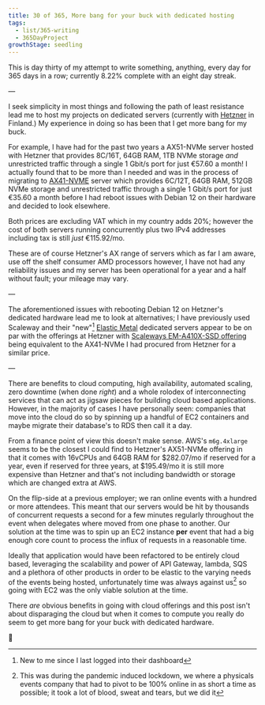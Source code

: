 ```yaml
---
title: 30 of 365, More bang for your buck with dedicated hosting
tags: 
  - list/365-writing
  - 365DayProject
growthStage: seedling
---
```


This is day thirty of my attempt to write something, anything, every day for 365 days in a row; currently 8.22% complete with an eight day streak.

—

I seek simplicity in most things and following the path of least resistance lead me to host my projects on dedicated servers (currently with [Hetzner](https://www.hetzner.com/) in Finland.) My experience in doing so has been that I get more bang for my buck.

For example, I have had for the past two years a AX51-NVMe server hosted with Hetzner that provides 8C/16T, 64GB RAM, 1TB NVMe storage *and* unrestricted traffic through a single 1 Gbit/s port for just €57.60 a month! I actually found that to be more than I needed and was in the process of migrating to [AX41-NVME](https://www.hetzner.com/dedicated-rootserver/ax41-nvme) server which provides 6C/12T, 64GB RAM, 512GB NVMe storage and unrestricted traffic through a single 1 Gbit/s port for just €35.60 a month before I had reboot issues with Debian 12 on their hardware and decided to look elsewhere.

Both prices are excluding VAT which in my country adds 20%; however the cost of both servers running concurrently plus two IPv4 addresses including tax is still *just* €115.92/mo.

These are of course Hetzner's AX range of servers which as far I am aware, use off the shelf consumer AMD processors however, I have not had any reliability issues and my server has been operational for a year and a half without fault; your mileage may vary.

—

The aforementioned issues with rebooting Debian 12 on Hetzner's dedicated hardware lead me to look at alternatives; I have previously used Scaleway and their "new"[^1] [Elastic Metal](https://www.scaleway.com/en/elastic-metal/) dedicated servers appear to be on par with the offerings at Hetzner with [Scaleways EM-A410X-SSD offering](https://www.scaleway.com/en/elastic-metal/aluminium/) being equivalent to the AX41-NVMe I had procured from Hetzner for a similar price.

—

There are benefits to cloud computing, high availability, automated scaling, zero downtime (when done *right*) and a whole rolodex of interconnecting services that can act as jigsaw pieces for building cloud based applications. However, in the majority of cases I have personally seen: companies that move into the cloud do so by spinning up a handful of EC2 containers and maybe migrate their database's to RDS then call it a day.

From a finance point of view this doesn't make sense. AWS's `m6g.4xlarge` seems to be the closest I could find to Hetzner's AX51-NVMe offering in that it comes with 16vCPUs and 64GB RAM for $282.07/mo if reserved for a year, even if reserved for three years, at $195.49/mo it is still more expensive than Hetzner and that's not including bandwidth or storage which are changed extra at AWS.

On the flip-side at a previous employer; we ran online events with a hundred or more attendees. This meant that our servers would be hit by thousands of concurrent requests a second for a few minutes regularly throughout the event when delegates where moved from one phase to another. Our solution at the time was to spin up an EC2 instance **per** event that had a big enough core count to process the influx of requests in a reasonable time.

Ideally that application would have been refactored to be entirely cloud based, leveraging the scalability and power of API Gateway, lambda, SQS and a plethora of other products in order to be elastic to the varying needs of the events being hosted, unfortunately time was always against us[^2] so going with EC2 was the only viable solution at the time.

There *are* obvious benefits in going with cloud offerings and this post isn't about disparaging the cloud but when it comes to compute you really do seem to get more bang for your buck with dedicated hardware.

🌻

[^1]: New to me since I last logged into their dashboard
[^2]: This was during the pandemic induced lockdown, we where a physicals events company that had to pivot to be 100% online in as short a time as possible; it took a lot of blood, sweat and tears, but we did it